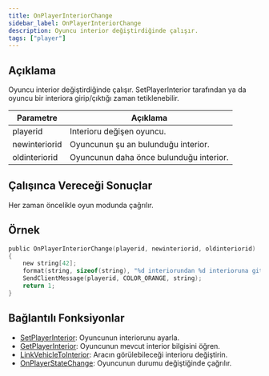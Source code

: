 ```yaml
---
title: OnPlayerInteriorChange
sidebar_label: OnPlayerInteriorChange
description: Oyuncu interior değiştirdiğinde çalışır.
tags: ["player"]
---
```


## Açıklama

Oyuncu interior değiştirdiğinde çalışır. SetPlayerInterior tarafından ya da oyuncu bir interiora girip/çıktığı zaman tetiklenebilir.

| Parametre          | Açıklama                               |
| ------------- | -------------------------------------- |
| playerid      | Interioru değişen oyuncu.              |
| newinteriorid | Oyuncunun şu an bulunduğu interior.    |
| oldinteriorid | Oyuncunun daha önce bulunduğu interior.|

## Çalışınca Vereceği Sonuçlar

Her zaman öncelikle oyun modunda çağrılır.

## Örnek

```c
public OnPlayerInteriorChange(playerid, newinteriorid, oldinteriorid)
{
    new string[42];
    format(string, sizeof(string), "%d interiorundan %d interioruna gittiniz!", oldinteriorid, newinteriorid);
    SendClientMessage(playerid, COLOR_ORANGE, string);
    return 1;
}
```

## Bağlantılı Fonksiyonlar

- [SetPlayerInterior](../functions/SetPlayerInterior): Oyuncunun interiorunu ayarla.
- [GetPlayerInterior](../functions/GetPlayerInterior): Oyuncunun mevcut interior bilgisini öğren.
- [LinkVehicleToInterior](../functions/LinkVehicleToInterior): Aracın görülebileceği interioru değiştirin.
- [OnPlayerStateChange](OnPlayerStateChange): Oyuncunun durumu değiştiğinde çağrılır.
